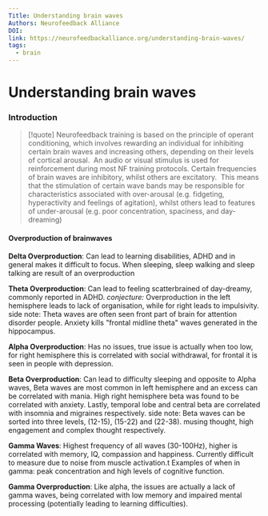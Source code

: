```yaml
---
Title: Understanding brain waves
Authors: Neurofeedback Alliance
DOI: 
link: https://neurofeedbackalliance.org/understanding-brain-waves/
tags:
  - brain
---
```


# Understanding brain waves

### Introduction
>[!quote] Neurofeedback training is based on the principle of operant conditioning, which involves rewarding an individual for inhibiting certain brain waves and increasing others, depending on their levels of cortical arousal.  An audio or visual stimulus is used for reinforcement during most NF training protocols. Certain frequencies of brain waves are inhibitory, whilst others are excitatory.  This means that the stimulation of certain wave bands may be responsible for characteristics associated with over-arousal (e.g. fidgeting, hyperactivity and feelings of agitation), whilst others lead to features of under-arousal (e.g. poor concentration, spaciness, and day-dreaming)


#### Overproduction of brainwaves 
**Delta Overproduction**: Can lead to learning disabilities, ADHD and in general makes it difficult to focus. When sleeping, sleep walking and sleep talking are result of an overproduction

**Theta Overproduction**: Can lead to feeling scatterbrained of day-dreamy, commonly reported in ADHD. _conjecture:_ Overproduction in the left hemisphere leads to lack of organisation, while for right leads to impulsivity.
side note: Theta waves are often seen front part of brain for attention disorder people. Anxiety kills "frontal midline theta" waves generated in the hippocampus.

**Alpha Overproduction**: Has no issues, true issue is actually when too low, for right hemisphere this is correlated with social withdrawal, for frontal it is seen in people with depression. 

**Beta Overproduction**: Can lead to difficulty sleeping and opposite to Alpha waves, Beta waves are most common in left hemisphere and an excess can be correlated with mania. High right hemisphere beta was found to be correlated with anxiety. Lastly, temporal lobe and central beta are correlated with insomnia and migraines respectively.
side note: Beta waves can be sorted into three levels, (12-15), (15-22) and  (22-38). musing thought, high engagement and complex thought respectively.

**Gamma Waves**: Highest frequency of all waves (30-100Hz), higher is correlated with memory, IQ, compassion and happiness. Currently difficult to measure due to noise from muscle activation.t
Examples of when in gamma: peak concentration and high levels of cognitive function.

**Gamma Overproduction**: Like alpha, the issues are actually a lack of gamma waves, being correlated with low memory and impaired mental processing (potentially leading to learning difficulties).


